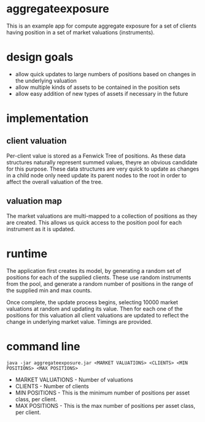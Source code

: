 # aggregateexposure 
This is an example app for compute aggregate exposure for a set of clients having position in a set of market valuations (instruments). 

# design goals
* allow quick updates to large numbers of positions based on changes in the underlying valuation
* allow multiple kinds of assets to be contained in the position sets
* allow easy addition of new types of assets if necessary in the future

# implementation
## client valuation
Per-client value is stored as a Fenwick Tree of positions. As these data structures naturally represent summed values, 
theyre an obvious candidate for this purpose. These data structures are very quick to update as changes in a child node only need
update its parent nodes to the root in order to affect the overall valuation of the tree. 

## valuation map
The market valuations are multi-mapped to a collection of positions as they are created. This allows us quick access to the 
position pool for each instrument as it is updated. 

# runtime
The application first creates its model, by generating a random set of positions for each of the supplied clients. These use random
instruments from the pool, and generate a random number of positions in the range of the supplied min and max counts.

Once complete, the update process begins, selecting 10000 market valuations at random and updating its value. Then for each one of the 
positions for this valuation all client valuations are updated to reflect the change in underlying market value. Timings are provided.

# command line
`java -jar aggregateexposure.jar <MARKET VALUATIONS> <CLIENTS> <MIN POSITIONS> <MAX POSITIONS>`

* MARKET VALUATIONS - Number of valuations 
* CLIENTS - Number of clients
* MIN POSITIONS - This is the minimum number of positions per asset class, per client.
* MAX POSITIONS - This is the max number of positions per asset class, per client.
